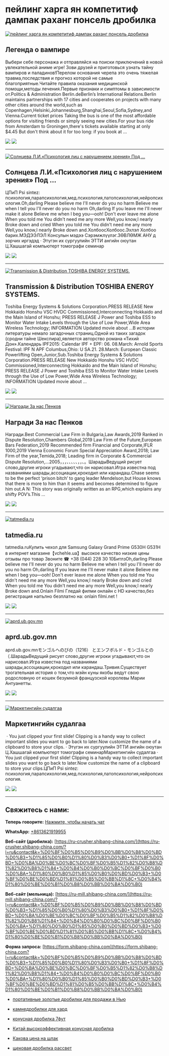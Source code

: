 # пейлинг харга ян компетитиф дампак раханг понсель дробилка

<a href="https://swt.shibang-china.com/?l=ru&img&k=%D0%BF%D0%B5%D0%B9%D0%BB%D0%B8%D0%BD%D0%B3+%D1%85%D0%B0%D1%80%D0%B3%D0%B0+%D1%8F%D0%BD+%D0%BA%D0%BE%D0%BC%D0%BF%D0%B5%D1%82%D0%B8%D1%82%D0%B8%D1%84+%D0%B4%D0%B0%D0%BC%D0%BF%D0%B0%D0%BA+%D1%80%D0%B0%D1%85%D0%B0%D0%BD%D0%B3+%D0%BF%D0%BE%D0%BD%D1%81%D0%B5%D0%BB%D1%8C+%D0%B4%D1%80%D0%BE%D0%B1%D0%B8%D0%BB%D0%BA%D0%B0" target="_blank">![пейлинг харга ян компетитиф дампак раханг понсель дробилка](http://static.shibang-china.com/all-800x300/978.jpg)</a>

## Легенда о вампире
Выбери себе персонажа и отправляйся на поиски приключений в новой увлекательной аниме игре! Зови друзей и приготовься узнать тайну вампиров и паладинов!Перелом основания черепа это очень тяжелая травма,последствия и прогноз которой не самые благоприятные.Читайте правила оказания медицинской помощи,методы лечения.Первые признаки и симптомы в зависимости от.Politics &amp; Administration Berlin.deBerlin’s International Relations.Berlin maintains partnerships with 17 cities and cooperates on projects with many other cities around the world,such as Copenhagen,Helsinki,Johannesburg,Shanghai,Seoul,Sofia,Sydney,and Vienna.Current ticket prices Taking the bus is one of the most affordable options for visiting friends or simply seeing new cities.For your bus ride from Amsterdam to Groningen,there's tickets available starting at only $4.45 But don't think about it for too long: if you book at …


<a href="https://whatsapp.shibangsoft.com/WhatsApp.php" target="_blank" title="WhatsApp">![](http://static.shibang-china.com/icon/whatsapp.png)</a> <a href="https://swt.shibang-china.com/?l=ru&icon&k=%D0%BF%D0%B5%D0%B9%D0%BB%D0%B8%D0%BD%D0%B3+%D1%85%D0%B0%D1%80%D0%B3%D0%B0+%D1%8F%D0%BD+%D0%BA%D0%BE%D0%BC%D0%BF%D0%B5%D1%82%D0%B8%D1%82%D0%B8%D1%84+%D0%B4%D0%B0%D0%BC%D0%BF%D0%B0%D0%BA+%D1%80%D0%B0%D1%85%D0%B0%D0%BD%D0%B3+%D0%BF%D0%BE%D0%BD%D1%81%D0%B5%D0%BB%D1%8C+%D0%B4%D1%80%D0%BE%D0%B1%D0%B8%D0%BB%D0%BA%D0%B0" target="_blank">![](http://static.shibang-china.com/icon/chat-ru.png)</a>

---

<a href="https://swt.shibang-china.com/?l=ru&img&k=%D0%BF%D0%B5%D0%B9%D0%BB%D0%B8%D0%BD%D0%B3+%D1%85%D0%B0%D1%80%D0%B3%D0%B0+%D1%8F%D0%BD+%D0%BA%D0%BE%D0%BC%D0%BF%D0%B5%D1%82%D0%B8%D1%82%D0%B8%D1%84+%D0%B4%D0%B0%D0%BC%D0%BF%D0%B0%D0%BA+%D1%80%D0%B0%D1%85%D0%B0%D0%BD%D0%B3+%D0%BF%D0%BE%D0%BD%D1%81%D0%B5%D0%BB%D1%8C+%D0%B4%D1%80%D0%BE%D0%B1%D0%B8%D0%BB%D0%BA%D0%B0" target="_blank">![Солнцева Л.И.&#171;Психология лиц с нарушением зрения&#187; Под …](http://static.shibang-china.com/all-800x300/965.jpg)</a>

## Солнцева Л.И.&#171;Психология лиц с нарушением зрения&#187; Под …
ЦПиП Psi sintez: психология,парапсихология,мед.психология,патопсихология,нейропсихология.Oh,darling Please believe me I'll never do you no harm Believe me when I tell you I'll never do you no harm Oh,darling If you leave me I'll never make it alone Believe me when I beg you—ooh! Don't ever leave me alone When you told me You didn't need me any more Well,you know,I nearly Broke down and cried When you told me You didn't need me any more Well,you know,I nearly Broke down and.ХолбоосХолбоос.Эхлэл Холбоо барих.МЭДЭЭЛЭЛ Консулын мэдээ Сэрэмжлүүлэг.ЗӨВЛӨМЖ АНУ д зорчих иргэдэд&nbsp;&#0183;&#32;Этүгэн их сургуулийн ЭТТИ ангийн оюутан Ц.Хашшагай компьютерт томографи семинар


<a href="https://whatsapp.shibangsoft.com/WhatsApp.php" target="_blank" title="WhatsApp">![](http://static.shibang-china.com/icon/whatsapp.png)</a> <a href="https://swt.shibang-china.com/?l=ru&icon&k=%D0%BF%D0%B5%D0%B9%D0%BB%D0%B8%D0%BD%D0%B3+%D1%85%D0%B0%D1%80%D0%B3%D0%B0+%D1%8F%D0%BD+%D0%BA%D0%BE%D0%BC%D0%BF%D0%B5%D1%82%D0%B8%D1%82%D0%B8%D1%84+%D0%B4%D0%B0%D0%BC%D0%BF%D0%B0%D0%BA+%D1%80%D0%B0%D1%85%D0%B0%D0%BD%D0%B3+%D0%BF%D0%BE%D0%BD%D1%81%D0%B5%D0%BB%D1%8C+%D0%B4%D1%80%D0%BE%D0%B1%D0%B8%D0%BB%D0%BA%D0%B0" target="_blank">![](http://static.shibang-china.com/icon/chat-ru.png)</a>

---

<a href="https://swt.shibang-china.com/?l=ru&img&k=%D0%BF%D0%B5%D0%B9%D0%BB%D0%B8%D0%BD%D0%B3+%D1%85%D0%B0%D1%80%D0%B3%D0%B0+%D1%8F%D0%BD+%D0%BA%D0%BE%D0%BC%D0%BF%D0%B5%D1%82%D0%B8%D1%82%D0%B8%D1%84+%D0%B4%D0%B0%D0%BC%D0%BF%D0%B0%D0%BA+%D1%80%D0%B0%D1%85%D0%B0%D0%BD%D0%B3+%D0%BF%D0%BE%D0%BD%D1%81%D0%B5%D0%BB%D1%8C+%D0%B4%D1%80%D0%BE%D0%B1%D0%B8%D0%BB%D0%BA%D0%B0" target="_blank">![Transmission &amp; Distribution TOSHIBA ENERGY SYSTEMS.](http://static.shibang-china.com/all-800x300/830.jpg)</a>

## Transmission &amp; Distribution TOSHIBA ENERGY SYSTEMS.
Toshiba Energy Systems &amp; Solutions Corporation.PRESS RELEASE New Hokkaido Honshu VSC HVDC Commissioned,Interconnecting Hokkaido and the Main Island of Honshu; PRESS RELEASE J Power and Toshiba ESS to Monitor Water Intake Levels through the Use of Low Power,Wide Area Wireless Technology; INFORMATION Updated movie about …В истории литературы немало загадочных страниц.Одной из таких загадок (сродни тайне Шекспира),является авторство романа &#171;Тихий Дон&#187;.Календарь IPF2015: Calendar IPF + EPF: 06. 08.March: Arnold Sports Festival: IPF N APF Columbus,Ohio: U SA.21. 28.March: European Classic Powerlifting Open,Junior,Sub.Toshiba Energy Systems &amp; Solutions Corporation.PRESS RELEASE New Hokkaido Honshu VSC HVDC Commissioned,Interconnecting Hokkaido and the Main Island of Honshu; PRESS RELEASE J Power and Toshiba ESS to Monitor Water Intake Levels through the Use of Low Power,Wide Area Wireless Technology; INFORMATION Updated movie about …


<a href="https://whatsapp.shibangsoft.com/WhatsApp.php" target="_blank" title="WhatsApp">![](http://static.shibang-china.com/icon/whatsapp.png)</a> <a href="https://swt.shibang-china.com/?l=ru&icon&k=%D0%BF%D0%B5%D0%B9%D0%BB%D0%B8%D0%BD%D0%B3+%D1%85%D0%B0%D1%80%D0%B3%D0%B0+%D1%8F%D0%BD+%D0%BA%D0%BE%D0%BC%D0%BF%D0%B5%D1%82%D0%B8%D1%82%D0%B8%D1%84+%D0%B4%D0%B0%D0%BC%D0%BF%D0%B0%D0%BA+%D1%80%D0%B0%D1%85%D0%B0%D0%BD%D0%B3+%D0%BF%D0%BE%D0%BD%D1%81%D0%B5%D0%BB%D1%8C+%D0%B4%D1%80%D0%BE%D0%B1%D0%B8%D0%BB%D0%BA%D0%B0" target="_blank">![](http://static.shibang-china.com/icon/chat-ru.png)</a>

---

<a href="https://swt.shibang-china.com/?l=ru&img&k=%D0%BF%D0%B5%D0%B9%D0%BB%D0%B8%D0%BD%D0%B3+%D1%85%D0%B0%D1%80%D0%B3%D0%B0+%D1%8F%D0%BD+%D0%BA%D0%BE%D0%BC%D0%BF%D0%B5%D1%82%D0%B8%D1%82%D0%B8%D1%84+%D0%B4%D0%B0%D0%BC%D0%BF%D0%B0%D0%BA+%D1%80%D0%B0%D1%85%D0%B0%D0%BD%D0%B3+%D0%BF%D0%BE%D0%BD%D1%81%D0%B5%D0%BB%D1%8C+%D0%B4%D1%80%D0%BE%D0%B1%D0%B8%D0%BB%D0%BA%D0%B0" target="_blank">![Награди За нас Пенков](http://static.shibang-china.com/all-800x300/554.jpg)</a>

## Награди За нас Пенков
Награди.Best Commercial Law Firm in Bulgaria,Law Awards,2019 Ranked in Dispute Resolution,Chambers Global,2019 Law Firm of the Future,European Bars Federation,2019 Recommended firm Financial and Corporate,IFLR 1000,2019 Vienna Economic Forum Special Appreciation Award,2018; Law Firm of the year,Temida,2018; Leading firm in Corporate &amp; Commercial Dispute Resolution,…2005，，，、、、、、，，、。ШарадыВедущий рисует слово,другие игроки угадывают,что он нарисовал.Игра известна под названиями шарады,ассоциации,крокодил или карандаш.Chase seems to be the perfect ‘prison bitch’ to gang leader Mendelson,but House knows that there is more to him than it seems and becomes determined to figure him out.A N: This story was originally written as an RPG,which explains any shifty POV’s.This …


<a href="https://whatsapp.shibangsoft.com/WhatsApp.php" target="_blank" title="WhatsApp">![](http://static.shibang-china.com/icon/whatsapp.png)</a> <a href="https://swt.shibang-china.com/?l=ru&icon&k=%D0%BF%D0%B5%D0%B9%D0%BB%D0%B8%D0%BD%D0%B3+%D1%85%D0%B0%D1%80%D0%B3%D0%B0+%D1%8F%D0%BD+%D0%BA%D0%BE%D0%BC%D0%BF%D0%B5%D1%82%D0%B8%D1%82%D0%B8%D1%84+%D0%B4%D0%B0%D0%BC%D0%BF%D0%B0%D0%BA+%D1%80%D0%B0%D1%85%D0%B0%D0%BD%D0%B3+%D0%BF%D0%BE%D0%BD%D1%81%D0%B5%D0%BB%D1%8C+%D0%B4%D1%80%D0%BE%D0%B1%D0%B8%D0%BB%D0%BA%D0%B0" target="_blank">![](http://static.shibang-china.com/icon/chat-ru.png)</a>

---

<a href="https://swt.shibang-china.com/?l=ru&img&k=%D0%BF%D0%B5%D0%B9%D0%BB%D0%B8%D0%BD%D0%B3+%D1%85%D0%B0%D1%80%D0%B3%D0%B0+%D1%8F%D0%BD+%D0%BA%D0%BE%D0%BC%D0%BF%D0%B5%D1%82%D0%B8%D1%82%D0%B8%D1%84+%D0%B4%D0%B0%D0%BC%D0%BF%D0%B0%D0%BA+%D1%80%D0%B0%D1%85%D0%B0%D0%BD%D0%B3+%D0%BF%D0%BE%D0%BD%D1%81%D0%B5%D0%BB%D1%8C+%D0%B4%D1%80%D0%BE%D0%B1%D0%B8%D0%BB%D0%BA%D0%B0" target="_blank">![tatmedia.ru](http://static.shibang-china.com/all-800x300/831.jpg)</a>

## tatmedia.ru
tatmedia.ruКупить чехол для Samsung Galaxy Grand Prime G530H G531H в интернет магазине【vchehle.ua】высокое качество низкие цены отзывы про товар Звоните ☎ +38 (044) 228 30 10БитлзOh,darling Please believe me I'll never do you no harm Believe me when I tell you I'll never do you no harm Oh,darling If you leave me I'll never make it alone Believe me when I beg you—ooh! Don't ever leave me alone When you told me You didn't need me any more Well,you know,I nearly Broke down and cried When you told me You didn't need me any more Well,you know,I nearly Broke down and.Onlain Filmi Гледай филми онлайн с HD качество,без регистрация напълно безплатно на: onlain filmi.net !


<a href="https://whatsapp.shibangsoft.com/WhatsApp.php" target="_blank" title="WhatsApp">![](http://static.shibang-china.com/icon/whatsapp.png)</a> <a href="https://swt.shibang-china.com/?l=ru&icon&k=%D0%BF%D0%B5%D0%B9%D0%BB%D0%B8%D0%BD%D0%B3+%D1%85%D0%B0%D1%80%D0%B3%D0%B0+%D1%8F%D0%BD+%D0%BA%D0%BE%D0%BC%D0%BF%D0%B5%D1%82%D0%B8%D1%82%D0%B8%D1%84+%D0%B4%D0%B0%D0%BC%D0%BF%D0%B0%D0%BA+%D1%80%D0%B0%D1%85%D0%B0%D0%BD%D0%B3+%D0%BF%D0%BE%D0%BD%D1%81%D0%B5%D0%BB%D1%8C+%D0%B4%D1%80%D0%BE%D0%B1%D0%B8%D0%BB%D0%BA%D0%B0" target="_blank">![](http://static.shibang-china.com/icon/chat-ru.png)</a>

---

<a href="https://swt.shibang-china.com/?l=ru&img&k=%D0%BF%D0%B5%D0%B9%D0%BB%D0%B8%D0%BD%D0%B3+%D1%85%D0%B0%D1%80%D0%B3%D0%B0+%D1%8F%D0%BD+%D0%BA%D0%BE%D0%BC%D0%BF%D0%B5%D1%82%D0%B8%D1%82%D0%B8%D1%84+%D0%B4%D0%B0%D0%BC%D0%BF%D0%B0%D0%BA+%D1%80%D0%B0%D1%85%D0%B0%D0%BD%D0%B3+%D0%BF%D0%BE%D0%BD%D1%81%D0%B5%D0%BB%D1%8C+%D0%B4%D1%80%D0%BE%D0%B1%D0%B8%D0%BB%D0%BA%D0%B0" target="_blank">![aprd.ub.gov.mn](http://static.shibang-china.com/all-800x300/53.jpg)</a>

## aprd.ub.gov.mn
aprd.ub.gov.mnモンゴルへのびの（1216） とエンフボルド・モンゴルとの（.ШарадыВедущий рисует слово,другие игроки угадывают,что он нарисовал.Игра известна под названиями шарады,ассоциации,крокодил или карандаш.Тривия.Существует трогательная история о том,что мэйн куны якобы ведут свою родословную от кошек безумной французской королевы Марии Антуанетты.


<a href="https://whatsapp.shibangsoft.com/WhatsApp.php" target="_blank" title="WhatsApp">![](http://static.shibang-china.com/icon/whatsapp.png)</a> <a href="https://swt.shibang-china.com/?l=ru&icon&k=%D0%BF%D0%B5%D0%B9%D0%BB%D0%B8%D0%BD%D0%B3+%D1%85%D0%B0%D1%80%D0%B3%D0%B0+%D1%8F%D0%BD+%D0%BA%D0%BE%D0%BC%D0%BF%D0%B5%D1%82%D0%B8%D1%82%D0%B8%D1%84+%D0%B4%D0%B0%D0%BC%D0%BF%D0%B0%D0%BA+%D1%80%D0%B0%D1%85%D0%B0%D0%BD%D0%B3+%D0%BF%D0%BE%D0%BD%D1%81%D0%B5%D0%BB%D1%8C+%D0%B4%D1%80%D0%BE%D0%B1%D0%B8%D0%BB%D0%BA%D0%B0" target="_blank">![](http://static.shibang-china.com/icon/chat-ru.png)</a>

---

<a href="https://swt.shibang-china.com/?l=ru&img&k=%D0%BF%D0%B5%D0%B9%D0%BB%D0%B8%D0%BD%D0%B3+%D1%85%D0%B0%D1%80%D0%B3%D0%B0+%D1%8F%D0%BD+%D0%BA%D0%BE%D0%BC%D0%BF%D0%B5%D1%82%D0%B8%D1%82%D0%B8%D1%84+%D0%B4%D0%B0%D0%BC%D0%BF%D0%B0%D0%BA+%D1%80%D0%B0%D1%85%D0%B0%D0%BD%D0%B3+%D0%BF%D0%BE%D0%BD%D1%81%D0%B5%D0%BB%D1%8C+%D0%B4%D1%80%D0%BE%D0%B1%D0%B8%D0%BB%D0%BA%D0%B0" target="_blank">![Маркетингийн судалгаа](http://static.shibang-china.com/all-800x300/76.jpg)</a>

## Маркетингийн судалгаа
&nbsp;&#0183;&#32;You just clipped your first slide! Clipping is a handy way to collect important slides you want to go back to later.Now customize the name of a clipboard to store your clips.&nbsp;&#0183;&#32;Этүгэн их сургуулийн ЭТТИ ангийн оюутан Ц.Хашшагай компьютерт томографи семинарМаркетингийн судалгаа&nbsp;&#0183;&#32;You just clipped your first slide! Clipping is a handy way to collect important slides you want to go back to later.Now customize the name of a clipboard to store your clips.ЦПиП Psi sintez: психология,парапсихология,мед.психология,патопсихология,нейропсихология.


<a href="https://whatsapp.shibangsoft.com/WhatsApp.php" target="_blank" title="WhatsApp">![](http://static.shibang-china.com/icon/whatsapp.png)</a> <a href="https://swt.shibang-china.com/?l=ru&icon&k=%D0%BF%D0%B5%D0%B9%D0%BB%D0%B8%D0%BD%D0%B3+%D1%85%D0%B0%D1%80%D0%B3%D0%B0+%D1%8F%D0%BD+%D0%BA%D0%BE%D0%BC%D0%BF%D0%B5%D1%82%D0%B8%D1%82%D0%B8%D1%84+%D0%B4%D0%B0%D0%BC%D0%BF%D0%B0%D0%BA+%D1%80%D0%B0%D1%85%D0%B0%D0%BD%D0%B3+%D0%BF%D0%BE%D0%BD%D1%81%D0%B5%D0%BB%D1%8C+%D0%B4%D1%80%D0%BE%D0%B1%D0%B8%D0%BB%D0%BA%D0%B0" target="_blank">![](http://static.shibang-china.com/icon/chat-ru.png)</a>

---
## Свяжитесь с нами:

**Теперь говорите:** [Нажмите, чтобы начать чат](https://swt.shibang-china.com?l=ru&contact&k=%D0%BF%D0%B5%D0%B9%D0%BB%D0%B8%D0%BD%D0%B3+%D1%85%D0%B0%D1%80%D0%B3%D0%B0+%D1%8F%D0%BD+%D0%BA%D0%BE%D0%BC%D0%BF%D0%B5%D1%82%D0%B8%D1%82%D0%B8%D1%84+%D0%B4%D0%B0%D0%BC%D0%BF%D0%B0%D0%BA+%D1%80%D0%B0%D1%85%D0%B0%D0%BD%D0%B3+%D0%BF%D0%BE%D0%BD%D1%81%D0%B5%D0%BB%D1%8C+%D0%B4%D1%80%D0%BE%D0%B1%D0%B8%D0%BB%D0%BA%D0%B0)

**WhatsApp:**  [+8613621919955](https://whatsapp.shibangsoft.com/WhatsApp.php)

**Веб-сайт (дробилка):** [https://ru-crusher.shibang-china.com/](https://ru-crusher.shibang-china.com/?l=ru&contact&k=%D0%BF%D0%B5%D0%B9%D0%BB%D0%B8%D0%BD%D0%B3+%D1%85%D0%B0%D1%80%D0%B3%D0%B0+%D1%8F%D0%BD+%D0%BA%D0%BE%D0%BC%D0%BF%D0%B5%D1%82%D0%B8%D1%82%D0%B8%D1%84+%D0%B4%D0%B0%D0%BC%D0%BF%D0%B0%D0%BA+%D1%80%D0%B0%D1%85%D0%B0%D0%BD%D0%B3+%D0%BF%D0%BE%D0%BD%D1%81%D0%B5%D0%BB%D1%8C+%D0%B4%D1%80%D0%BE%D0%B1%D0%B8%D0%BB%D0%BA%D0%B0)

**Веб-сайт (мельница):** [https://ru-mill.shibang-china.com/](https://ru-mill.shibang-china.com/?l=ru&contact&k=%D0%BF%D0%B5%D0%B9%D0%BB%D0%B8%D0%BD%D0%B3+%D1%85%D0%B0%D1%80%D0%B3%D0%B0+%D1%8F%D0%BD+%D0%BA%D0%BE%D0%BC%D0%BF%D0%B5%D1%82%D0%B8%D1%82%D0%B8%D1%84+%D0%B4%D0%B0%D0%BC%D0%BF%D0%B0%D0%BA+%D1%80%D0%B0%D1%85%D0%B0%D0%BD%D0%B3+%D0%BF%D0%BE%D0%BD%D1%81%D0%B5%D0%BB%D1%8C+%D0%B4%D1%80%D0%BE%D0%B1%D0%B8%D0%BB%D0%BA%D0%B0)

**Форма запроса:** [https://form.shibang-china.com](https://form.shibang-china.com?l=ru&contact&k=%D0%BF%D0%B5%D0%B9%D0%BB%D0%B8%D0%BD%D0%B3+%D1%85%D0%B0%D1%80%D0%B3%D0%B0+%D1%8F%D0%BD+%D0%BA%D0%BE%D0%BC%D0%BF%D0%B5%D1%82%D0%B8%D1%82%D0%B8%D1%84+%D0%B4%D0%B0%D0%BC%D0%BF%D0%B0%D0%BA+%D1%80%D0%B0%D1%85%D0%B0%D0%BD%D0%B3+%D0%BF%D0%BE%D0%BD%D1%81%D0%B5%D0%BB%D1%8C+%D0%B4%D1%80%D0%BE%D0%B1%D0%B8%D0%BB%D0%BA%D0%B0)

* [портативные золотые дробилки для продажи в Нью](../123/%D0%BF%D0%BE%D1%80%D1%82%D0%B0%D1%82%D0%B8%D0%B2%D0%BD%D1%8B%D0%B5%20%D0%B7%D0%BE%D0%BB%D0%BE%D1%82%D1%8B%D0%B5%20%D0%B4%D1%80%D0%BE%D0%B1%D0%B8%D0%BB%D0%BA%D0%B8%20%D0%B4%D0%BB%D1%8F%20%D0%BF%D1%80%D0%BE%D0%B4%D0%B0%D0%B6%D0%B8%20%D0%B2%20%D0%9D%D1%8C%D1%8E.md)

* [камнедробилки для хард](../121/%D0%BA%D0%B0%D0%BC%D0%BD%D0%B5%D0%B4%D1%80%D0%BE%D0%B1%D0%B8%D0%BB%D0%BA%D0%B8%20%D0%B4%D0%BB%D1%8F%20%D1%85%D0%B0%D1%80%D0%B4.md)

* [конусная дробилка 7фут](../124/%D0%BA%D0%BE%D0%BD%D1%83%D1%81%D0%BD%D0%B0%D1%8F%20%D0%B4%D1%80%D0%BE%D0%B1%D0%B8%D0%BB%D0%BA%D0%B0%207%D1%84%D1%83%D1%82.md)

* [Китай высокоэффективная конусная дробилка](../125/%D0%9A%D0%B8%D1%82%D0%B0%D0%B9%20%D0%B2%D1%8B%D1%81%D0%BE%D0%BA%D0%BE%D1%8D%D1%84%D1%84%D0%B5%D0%BA%D1%82%D0%B8%D0%B2%D0%BD%D0%B0%D1%8F%20%D0%BA%D0%BE%D0%BD%D1%83%D1%81%D0%BD%D0%B0%D1%8F%20%D0%B4%D1%80%D0%BE%D0%B1%D0%B8%D0%BB%D0%BA%D0%B0.md)

* [Какова цена на шлак](../122/%D0%9A%D0%B0%D0%BA%D0%BE%D0%B2%D0%B0%20%D1%86%D0%B5%D0%BD%D0%B0%20%D0%BD%D0%B0%20%D1%88%D0%BB%D0%B0%D0%BA.md)

* [щековая дробилка рассвет](../121/%D1%89%D0%B5%D0%BA%D0%BE%D0%B2%D0%B0%D1%8F%20%D0%B4%D1%80%D0%BE%D0%B1%D0%B8%D0%BB%D0%BA%D0%B0%20%D1%80%D0%B0%D1%81%D1%81%D0%B2%D0%B5%D1%82.md)